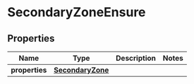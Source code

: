 # SecondaryZoneEnsure

## Properties
| Name | Type | Description | Notes |
| ------------ | ------------- | ------------- | ------------- |
| **properties** | [**SecondaryZone**](SecondaryZone.md) |  |  |


